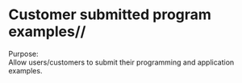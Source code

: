 
# Customer submitted program examples//

Purpose:  
Allow users/customers to submit their programming and application examples.








